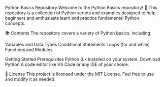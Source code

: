 Python Basics Repository
Welcome to the Python Basics repository! 🎉 This repository is a collection of Python scripts and examples designed to help beginners and enthusiasts learn and practice fundamental Python concepts.

📚 Contents
The repository covers a variety of Python basics, including:

Variables and Data Types
Conditional Statements
Loops (for and while)
Functions and Modules

 Getting Started
Prerequisites
Python 3.x installed on your system. Download Python
A code editor like VS Code or any IDE of your choice.

📄 License This project is licensed under the MIT License. Feel free to use and modify it as needed.

